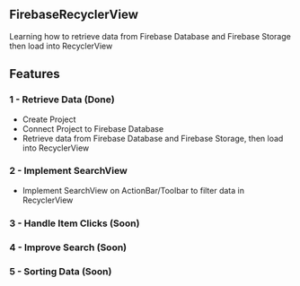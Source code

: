 ## FirebaseRecyclerView

Learning how to retrieve data from Firebase Database and Firebase Storage then load into RecyclerView

## Features

### 1 - Retrieve Data (Done)
 - Create Project
 - Connect Project to Firebase Database
 - Retrieve data from Firebase Database and Firebase Storage, then load into RecyclerView

### 2 - Implement SearchView
 - Implement SearchView on ActionBar/Toolbar to filter data in RecyclerView

### 3 - Handle Item Clicks (Soon)

### 4 - Improve Search (Soon)

### 5 - Sorting Data (Soon)